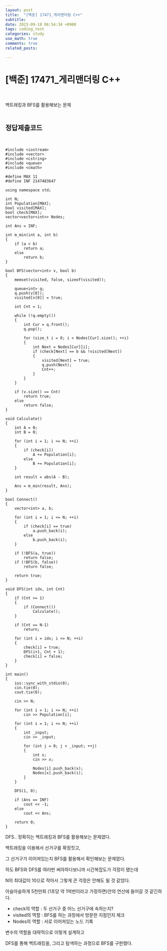 ```yaml
---
layout: post
title:  "[백준] 17471_게리맨더링 C++"
subtitle:   
date: 2023-09-18 06:54:34 +0900
tags: coding_test
categories: study
use_math: true
comments: true
related_posts:

---
```


# [백준] 17471_게리맨더링 C++<br/>
<br/>

백트래킹과 BFS를 활용해보는 문제<br/>
<br/>

## 정답제출코드<br/>
<br/>

```
#include <iostream>
#include <vector>
#include <cstring>
#include <queue>
#include <cmath>

#define MAX 11
#define INF 2147483647

using namespace std;

int N;
int Population[MAX];
bool visited[MAX];
bool check[MAX];
vector<vector<int>> Nodes;

int Ans = INF;

int m_min(int a, int b)
{
    if (a < b)
        return a;
    else
        return b;
}

bool BFS(vector<int> v, bool b)
{
    memset(visited, false, sizeof(visited));
    
    queue<int> q;
    q.push(v[0]);
    visited[v[0]] = true;

    int Cnt = 1;

    while (!q.empty())
    {
        int Cur = q.front();
        q.pop();

        for (size_t i = 0; i < Nodes[Cur].size(); ++i)
        {
            int Next = Nodes[Cur][i];
            if (check[Next] == b && !visited[Next])
            {
                visited[Next] = true;
                q.push(Next);
                Cnt++;
            }
        }
    }

    if (v.size() == Cnt)
        return true;
    else
        return false;
}

void Calculate()
{
    int A = 0;
    int B = 0;

    for (int i = 1; i <= N; ++i)
    {
        if (check[i])
            A += Population[i];
        else
            B += Population[i];
    }

    int result = abs(A - B);

    Ans = m_min(result, Ans);
}

bool Connect()
{
    vector<int> a, b;

    for (int i = 1; i <= N; ++i)
    {
        if (check[i] == true)
            a.push_back(i);
        else
            b.push_back(i);
    }

    if (!BFS(a, true))
        return false;
    if (!BFS(b, false))
        return false;
    
    return true;
}

void DFS(int idx, int Cnt)
{
    if (Cnt >= 1)
    {
        if (Connect())
            Calculate();
    }

    if (Cnt == N-1)
        return;

    for (int i = idx; i <= N; ++i)
    {
        check[i] = true;
        DFS(i+1, Cnt + 1);
        check[i] = false;
    }
}

int main()
{
    ios::sync_with_stdio(0);
    cin.tie(0);
    cout.tie(0);

    cin >> N;

    for (int i = 1; i <= N; ++i)
        cin >> Population[i];

    for (int i = 1; i <= N; ++i)
    {
        int _input;
        cin >> _input;

        for (int j = 0; j < _input; ++j)
        {
            int x;
            cin >> x;

            Nodes[i].push_back(x);
            Nodes[x].push_back(i);
        }
    }

    DFS(1, 0);

    if (Ans == INF)
        cout << -1;
    else
        cout << Ans;

    return 0;
}
```

DFS.. 정확히는 백트래킹과 BFS를 활용해보는 문제였다.<br/>

백트래킹을 이용해서 선거구를 확정짓고,<br/>

그 선거구가 이어져있는지 BFS를 활용해서 확인해보는 문제였다.<br/>

하도 BFS와 DFS를 여러번 써야하다보니까 시간복잡도가 걱정이 됐는데<br/>

N의 최대값이 10으로 작아서 그렇게 큰 걱정은 안해도 될 것 같았다.<br/>

아슬아슬하게 5천만회 (1초당 약 1억번이라고 가정하면)안의 연산에 들어갈 것 같긴하다.<br/>

- check의 역할 : 두 선거구 중 어느 선거구에 속하는지?
- visited의 역할 : BFS를 하는 과정에서 방문한 지점인지 체크
- Nodes의 역할 : 서로 이어져있는 노드 기록

변수의 역할을 대략적으로 이렇게 설계하고<br/>

DFS를 통해 백트래킹을, 그리고 탐색하는 과정으로 BFS를 구현했다.<br/>